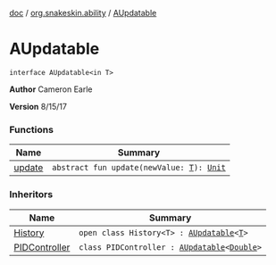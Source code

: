 [doc](../../index.md) / [org.snakeskin.ability](../index.md) / [AUpdatable](./index.md)

# AUpdatable

`interface AUpdatable<in T>`

**Author**
Cameron Earle

**Version**
8/15/17

### Functions

| Name | Summary |
|---|---|
| [update](update.md) | `abstract fun update(newValue: `[`T`](index.md#T)`): `[`Unit`](https://kotlinlang.org/api/latest/jvm/stdlib/kotlin/-unit/index.html) |

### Inheritors

| Name | Summary |
|---|---|
| [History](../../org.snakeskin.logic/-history/index.md) | `open class History<T> : `[`AUpdatable`](./index.md)`<`[`T`](../../org.snakeskin.logic/-history/index.md#T)`>` |
| [PIDController](../../org.snakeskin.logic/-p-i-d-controller/index.md) | `class PIDController : `[`AUpdatable`](./index.md)`<`[`Double`](https://kotlinlang.org/api/latest/jvm/stdlib/kotlin/-double/index.html)`>` |
